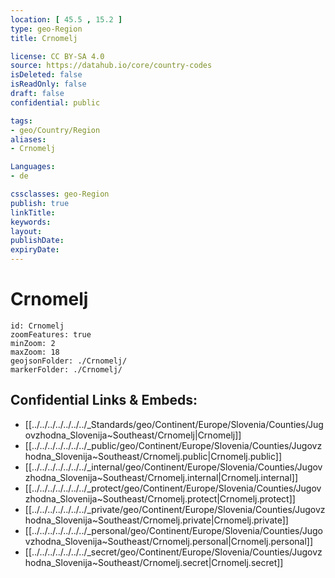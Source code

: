 ```yaml
---
location: [ 45.5 , 15.2 ] 
type: geo-Region
title: Crnomelj

license: CC BY-SA 4.0
source: https://datahub.io/core/country-codes
isDeleted: false
isReadOnly: false
draft: false
confidential: public

tags:
- geo/Country/Region
aliases:
- Crnomelj

Languages:
- de

cssclasses: geo-Region
publish: true
linkTitle: 
keywords: 
layout: 
publishDate: 
expiryDate: 
---
```


# Crnomelj

```leaflet
id: Crnomelj
zoomFeatures: true 
minZoom: 2 
maxZoom: 18
geojsonFolder: ./Crnomelj/
markerFolder: ./Crnomelj/
```


## Confidential Links & Embeds: 
- [[../../../../../../../_Standards/geo/Continent/Europe/Slovenia/Counties/Jugovzhodna_Slovenija~Southeast/Crnomelj|Crnomelj]] 
- [[../../../../../../../_public/geo/Continent/Europe/Slovenia/Counties/Jugovzhodna_Slovenija~Southeast/Crnomelj.public|Crnomelj.public]] 
- [[../../../../../../../_internal/geo/Continent/Europe/Slovenia/Counties/Jugovzhodna_Slovenija~Southeast/Crnomelj.internal|Crnomelj.internal]] 
- [[../../../../../../../_protect/geo/Continent/Europe/Slovenia/Counties/Jugovzhodna_Slovenija~Southeast/Crnomelj.protect|Crnomelj.protect]] 
- [[../../../../../../../_private/geo/Continent/Europe/Slovenia/Counties/Jugovzhodna_Slovenija~Southeast/Crnomelj.private|Crnomelj.private]] 
- [[../../../../../../../_personal/geo/Continent/Europe/Slovenia/Counties/Jugovzhodna_Slovenija~Southeast/Crnomelj.personal|Crnomelj.personal]] 
- [[../../../../../../../_secret/geo/Continent/Europe/Slovenia/Counties/Jugovzhodna_Slovenija~Southeast/Crnomelj.secret|Crnomelj.secret]] 

